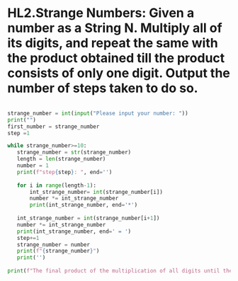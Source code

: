 # HL2.Strange Numbers: Given a number as a String N. Multiply all of its digits, and repeat the same with the product obtained till the product consists of only one digit. Output the number of steps taken to do so. 
 ```py
 
strange_number = int(input("Please input your number: "))
print("")
first_number = strange_number
step =1

while strange_number>=10:
    strange_number = str(strange_number)
    length = len(strange_number)
    number = 1
    print(f"step{step}: ", end='')
    
    for i in range(length-1):
        int_strange_number= int(strange_number[i])
        number *= int_strange_number
        print(int_strange_number, end='*')
        
    int_strange_number = int(strange_number[i+1])
    number *= int_strange_number
    print(int_strange_number, end=' = ')
    step+=1
    strange_number = number
    print(f"{strange_number}")
    print('')
    
print(f"The final product of the multiplication of all digits until there is only 1 digit left of {first_number} is {strange_number} which take {step-1} steps.")
 
 ```
